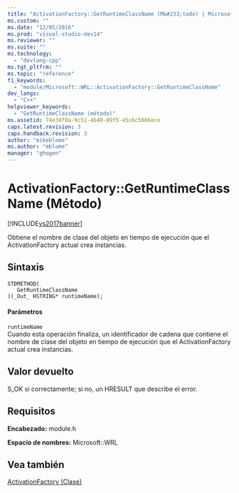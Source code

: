 ```yaml
---
title: "ActivationFactory::GetRuntimeClassName (M&#233;todo) | Microsoft Docs"
ms.custom: ""
ms.date: "12/05/2016"
ms.prod: "visual-studio-dev14"
ms.reviewer: ""
ms.suite: ""
ms.technology: 
  - "devlang-cpp"
ms.tgt_pltfrm: ""
ms.topic: "reference"
f1_keywords: 
  - "module/Microsoft::WRL::ActivationFactory::GetRuntimeClassName"
dev_langs: 
  - "C++"
helpviewer_keywords: 
  - "GetRuntimeClassName (método)"
ms.assetid: 74e34f0a-9c51-4b40-89f5-45c6c5886ece
caps.latest.revision: 3
caps.handback.revision: 3
author: "mikeblome"
ms.author: "mblome"
manager: "ghogen"
---
```

# ActivationFactory::GetRuntimeClassName (M&#233;todo)
[!INCLUDE[vs2017banner](../assembler/inline/includes/vs2017banner.md)]

Obtiene el nombre de clase del objeto en tiempo de ejecución que el ActivationFactory actual crea instancias.  
  
## Sintaxis  
  
```  
STDMETHOD(  
   GetRuntimeClassName  
)(_Out_ HSTRING* runtimeName);  
```  
  
#### Parámetros  
 `runtimeName`  
 Cuando esta operación finaliza, un identificador de cadena que contiene el nombre de clase del objeto en tiempo de ejecución que el ActivationFactory actual crea instancias.  
  
## Valor devuelto  
 S\_OK si correctamente; si no, un HRESULT que describe el error.  
  
## Requisitos  
 **Encabezado:** module.h  
  
 **Espacio de nombres:** Microsoft::WRL  
  
## Vea también  
 [ActivationFactory \(Clase\)](../windows/activationfactory-class.md)
